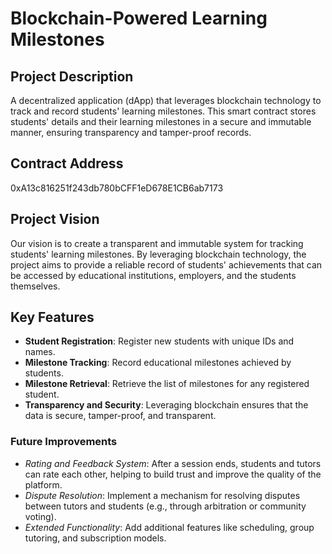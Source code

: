 # Blockchain-Powered Learning Milestones

## Project Description

A decentralized application (dApp) that leverages blockchain technology to track and record students' learning milestones. This smart contract stores students' details and their learning milestones in a secure and immutable manner, ensuring transparency and tamper-proof records.

## Contract Address
0xA13c816251f243db780bCFF1eD678E1CB6ab7173

## Project Vision

Our vision is to create a transparent and immutable system for tracking students' learning milestones. By leveraging blockchain technology, the project aims to provide a reliable record of students' achievements that can be accessed by educational institutions, employers, and the students themselves.

## Key Features

- **Student Registration**: Register new students with unique IDs and names.
- **Milestone Tracking**: Record educational milestones achieved by students.
- **Milestone Retrieval**: Retrieve the list of milestones for any registered student.
- **Transparency and Security**: Leveraging blockchain ensures that the data is secure, tamper-proof, and transparent.

### Future Improvements

- *Rating and Feedback System*: After a session ends, students and tutors can rate each other, helping to build trust and improve the quality of the platform.
- *Dispute Resolution*: Implement a mechanism for resolving disputes between tutors and students (e.g., through arbitration or community voting).
- *Extended Functionality*: Add additional features like scheduling, group tutoring, and subscription models.
